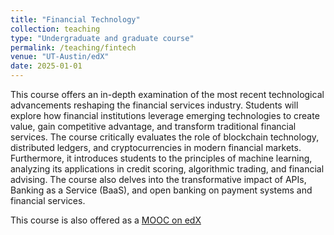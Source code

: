 ```yaml
---
title: "Financial Technology"
collection: teaching
type: "Undergraduate and graduate course"
permalink: /teaching/fintech
venue: "UT-Austin/edX"
date: 2025-01-01
---
```


This course offers an in-depth examination of the most recent technological advancements reshaping the financial services industry. Students will explore how financial institutions leverage emerging technologies to create value, gain competitive advantage, and transform traditional financial services. The course critically evaluates the role of blockchain technology, distributed ledgers, and cryptocurrencies in modern financial markets. Furthermore, it introduces students to the principles of machine learning, analyzing its applications in credit scoring, algorithmic trading, and financial advising. The course also delves into the transformative impact of APIs, Banking as a Service (BaaS), and open banking on payment systems and financial services.

This course is also offered as a [MOOC on edX](https://www.edx.org/certificates/professional-certificate/utaustinx-fintech-the-future-of-finance)